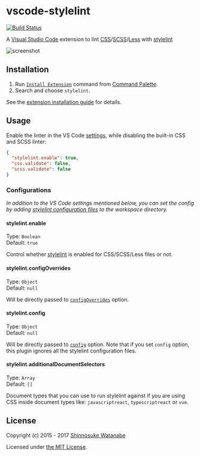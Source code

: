 # vscode-stylelint

[![Build Status](https://travis-ci.org/shinnn/vscode-stylelint.svg?branch=master)](https://travis-ci.org/shinnn/vscode-stylelint)

A [Visual Studio Code](https://code.visualstudio.com/) extension to lint [CSS](https://www.w3.org/Style/CSS/)/[SCSS](http://sass-lang.com/documentation/file.SASS_REFERENCE.html#syntax)/[Less](http://lesscss.org/) with [stylelint](http://stylelint.io/)

![screenshot](https://github.com/shinnn/vscode-stylelint/raw/master/screenshot.png)

## Installation

1. Run [`Install Extension`](https://code.visualstudio.com/docs/editor/extension-gallery#_install-an-extension) command from [Command Palette](https://code.visualstudio.com/Docs/editor/codebasics#_command-palette).
2. Search and choose `stylelint`.

See the [extension installation guide](https://code.visualstudio.com/docs/editor/extension-gallery) for details.

## Usage

Enable the linter in the VS Code [settings](https://code.visualstudio.com/docs/customization/userandworkspace), while disabling the built-in CSS and SCSS linter:

```json
{
  "stylelint.enable": true,
  "css.validate": false,
  "scss.validate": false
}
```

### Configurations

*In addition to the VS Code settings mentioned below, you can set the config by adding [stylelint configuration files](https://github.com/stylelint/stylelint/blob/master/docs/user-guide/configuration.md#configuration) to the workspace directory.*

#### stylelint.enable

Type: `Boolean`  
Default: `true`

Control whether [stylelint](https://github.com/stylelint/stylelint/) is enabled for CSS/SCSS/Less files or not.

#### stylelint.configOverrides

Type: `Object`  
Default: `null`

Will be directly passed to [`configOverrides`](https://github.com/stylelint/stylelint/blob/master/docs/user-guide/node-api.md#configoverrides) option.

#### stylelint.config

Type: `Object`  
Default: `null`

Will be directly passed to [`config`](https://github.com/stylelint/stylelint/blob/master/docs/user-guide/node-api.md#config) option. Note that if you set `config` option, this plugin ignores all the stylelint configuration files.

#### stylelint.additionalDocumentSelectors

Type: `Array`  
Default: `[]`

Document types that you can use to run stylelint against if you are using CSS inside document types like: `javascriptreact`, `typescriptreact` or `vue`.

## License

Copyright (c) 2015 - 2017 [Shinnosuke Watanabe](https://github.com/shinnn)

Licensed under [the MIT License](https://github.com/shinnn/vscode-stylelint/blob/master/./LICENSE).
